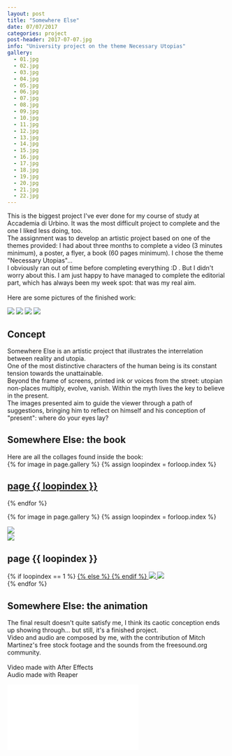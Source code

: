 ```yaml
---
layout: post
title: "Somewhere Else"
date: 07/07/2017
categories: project
post-header: 2017-07-07.jpg
info: "University project on the theme Necessary Utopias"
gallery:
  - 01.jpg
  - 02.jpg
  - 03.jpg
  - 04.jpg
  - 05.jpg
  - 06.jpg
  - 07.jpg
  - 08.jpg
  - 09.jpg
  - 10.jpg
  - 11.jpg
  - 12.jpg
  - 13.jpg
  - 14.jpg
  - 15.jpg
  - 16.jpg
  - 17.jpg
  - 18.jpg
  - 19.jpg
  - 20.jpg
  - 21.jpg
  - 22.jpg
---
```


This is the biggest project I've ever done for my course of study at Accademia di Urbino. It was the most difficult project to complete and the one I liked less doing, too. <br/>
The assignment was to develop an artistic project based on one of the themes provided: I had about three months to complete a video (3 minutes minimum), a poster, a flyer, a book (60 pages minimum). I chose the theme "Necessary Utopias"... <br/>
I obviously ran out of time before completing everything :D . But I didn't worry about this. I am just happy to have managed to complete the editorial part, which has always been my week spot: that was my real aim. <br/> <br/>
Here are some pictures of the finished work:

<img class="post-img-side" src="{{ site.baseurl }}/img/posts/2017-07-07-02.jpg" />
<img class="post-img-side" src="{{ site.baseurl }}/img/posts/2017-07-07-01.jpg" />
<img class="post-img-side" src="{{ site.baseurl }}/img/posts/2017-07-07-03.jpg" />
<img class="post-img" src="{{ site.baseurl }}/img/posts/2017-07-07-04.jpg" />

<h2>Concept</h2>
Somewhere Else is an artistic project that illustrates the interrelation between reality and utopia. <br/>
One of the most distinctive characters of the human being is its constant tension towards the unattainable. <br/>
Beyond the frame of screens, printed ink or voices from the street: utopian non-places multiply, evolve, vanish.
Within the myth lives the key to believe in the present. <br/>
The images presented aim to guide the viewer through a path of suggestions, bringing him to reflect on himself and his conception of "present": where do your eyes lay?

<h2>Somewhere Else: the book</h2>
Here are all the collages found inside the book:

<div class="thumb-grid">
  {% for image in page.gallery %}
  {% assign loopindex = forloop.index %}
        <a href="#id{{ loopindex }}" class= "thumb-link">
          <div class="thumb" style="background-image: url('{{ site.baseurl }}/img/posts/2017-07-07/{{ image }}');">
            <div class="caption">
              <h2> page {{ loopindex }}</h2>
            </div>
          </div>
        </a>
  {% endfor %}
</div>

{% for image in page.gallery %}
{% assign loopindex = forloop.index %}
  <div id="id{{ loopindex }}" class="popup" >
    <a href="#" >
      <img src="{{ site.baseurl }}/img/closebtn.png" class="closebtn" />
    </a>
    <div class="gallery" >
      <img src="{{ site.baseurl }}/img/posts/2017-07-07/{{ image }}" class="image" />
    </div>
    <div class="image-info-post">
      <h2> page {{ loopindex }} </h2>
        {% if loopindex == 1 %}
          <a href="#" >
        {% else %}
          <a href="#id{{ loopindex | minus: 1 }}" >
        {% endif %}
        <img src="{{ site.baseurl }}/img/backbtn.png" class="backbtn" >
      </a>
      <a href="#id{{ loopindex | plus: 1 }}" >
        <img src="{{ site.baseurl }}/img/nextbtn.png" class="nextbtn" />
      </a>
    </div>
  </div>
{% endfor %}

<div class="video">
  <h2>Somewhere Else: the animation</h2>
  <p> The final result doesn't quite satisfy me, I think its caotic conception ends up showing through... but still, it's a finished project. <br/>
Video and audio are composed by me, with the contribution of Mitch Martinez's free stock footage and the sounds from the freesound.org community.
<br/> <br/>
Video made with After Effects <br/>
Audio made with Reaper</p>
  <iframe src="//www.youtube.com/embed/PCPyiK2gtaY" frameborder="0" allowfullscreen></iframe>
</div>
